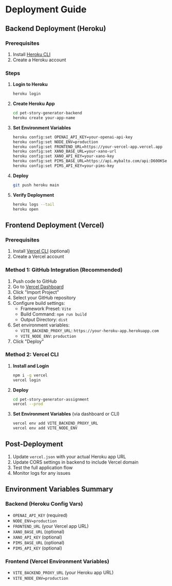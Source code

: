 # Deployment Guide

## Backend Deployment (Heroku)

### Prerequisites
1. Install [Heroku CLI](https://devcenter.heroku.com/articles/heroku-cli)
2. Create a Heroku account

### Steps
1. **Login to Heroku**
   ```bash
   heroku login
   ```

2. **Create Heroku App**
   ```bash
   cd pet-story-generator-backend
   heroku create your-app-name
   ```

3. **Set Environment Variables**
   ```bash
   heroku config:set OPENAI_API_KEY=your-openai-api-key
   heroku config:set NODE_ENV=production
   heroku config:set FRONTEND_URL=https://your-vercel-app.vercel.app
   heroku config:set XANO_BASE_URL=your-xano-url
   heroku config:set XANO_API_KEY=your-xano-key
   heroku config:set PIMS_BASE_URL=https://api.mybalto.com/api:D60OKSek
   heroku config:set PIMS_API_KEY=your-pims-key
   ```

4. **Deploy**
   ```bash
   git push heroku main
   ```

5. **Verify Deployment**
   ```bash
   heroku logs --tail
   heroku open
   ```

## Frontend Deployment (Vercel)

### Prerequisites
1. Install [Vercel CLI](https://vercel.com/cli) (optional)
2. Create a Vercel account

### Method 1: GitHub Integration (Recommended)
1. Push code to GitHub
2. Go to [Vercel Dashboard](https://vercel.com/dashboard)
3. Click "Import Project"
4. Select your GitHub repository
5. Configure build settings:
   - Framework Preset: `Vite`
   - Build Command: `npm run build`
   - Output Directory: `dist`
6. Set environment variables:
   - `VITE_BACKEND_PROXY_URL`: `https://your-heroku-app.herokuapp.com`
   - `VITE_NODE_ENV`: `production`
7. Click "Deploy"

### Method 2: Vercel CLI
1. **Install and Login**
   ```bash
   npm i -g vercel
   vercel login
   ```

2. **Deploy**
   ```bash
   cd pet-story-generator-assignment
   vercel --prod
   ```

3. **Set Environment Variables** (via dashboard or CLI)
   ```bash
   vercel env add VITE_BACKEND_PROXY_URL
   vercel env add VITE_NODE_ENV
   ```

## Post-Deployment
1. Update `vercel.json` with your actual Heroku app URL
2. Update CORS settings in backend to include Vercel domain
3. Test the full application flow
4. Monitor logs for any issues

## Environment Variables Summary

### Backend (Heroku Config Vars)
- `OPENAI_API_KEY` (required)
- `NODE_ENV=production`
- `FRONTEND_URL` (your Vercel app URL)
- `XANO_BASE_URL` (optional)
- `XANO_API_KEY` (optional)
- `PIMS_BASE_URL` (optional)
- `PIMS_API_KEY` (optional)

### Frontend (Vercel Environment Variables)
- `VITE_BACKEND_PROXY_URL` (your Heroku app URL)
- `VITE_NODE_ENV=production`
